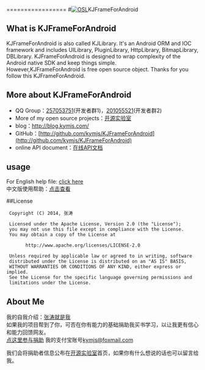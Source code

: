 =================
#[![OSL](http://www.kymjs.com/image/logo_s.png)](http://www.kymjs.com/)KJFrameForAndroid

## What is KJFrameForAndroid
KJFrameForAndroid is also called KJLibrary. It's an Android ORM and IOC framework and includes UILibrary, PluginLibrary, HttpLibrary, BitmapLibrary, DBLibrary. KJFrameForAndroid is designed to wrap complexity of the Android native SDK and keep things simple.<br>
However,KJFrameForAndroid is free open source object. Thanks for you follow this KJFrameForAndroid.<br>

## More about KJFrameForAndroid
* QQ Group：[257053751](http://jq.qq.com/?_wv=1027&k=WoM2Aa)(开发者群1)，[201055521](http://jq.qq.com/?_wv=1027&k=MBVdpK)(开发者群2)<br>
* More of my open source projects：[开源实验室](http://www.kymjs.com/)
* blog：http://blog.kymjs.com/
* GitHub：[http://github.com/kymjs/KJFrameForAndroid](http://github.com/kymjs/KJFrameForAndroid)
* online API document：[在线API文档](https://KJFrame.github.io)<br>

## usage
For English help file: [click here](https://github.com/kymjs/KJFrameForAndroid/wiki/)<br>
中文版使用帮助：[点击查看](https://github.com/kymjs/KJFrameForAndroid/wiki/Home_cn)

##License
```
 Copyright (C) 2014, 张涛
 
 Licensed under the Apache License, Version 2.0 (the "License");
 you may not use this file except in compliance with the License.
 You may obtain a copy of the License at

       http://www.apache.org/licenses/LICENSE-2.0

 Unless required by applicable law or agreed to in writing, software
 distributed under the License is distributed on an "AS IS" BASIS,
 WITHOUT WARRANTIES OR CONDITIONS OF ANY KIND, either express or implied.
 See the License for the specific language governing permissions and
 limitations under the License.
 ```
## About Me
我的自我介绍：[张涛就是我](http://blog.kymjs.com/about)<br>
如果我的项目帮到了你，可否在你有能力的基础捐助我买书学习，以让我更有信心和能力回馈网友。<br>
[点这里参与捐助](https://shenghuo.alipay.com/send/payment/fill.htm) 我的支付宝账号[kymjs@foxmail.com](https://shenghuo.alipay.com/send/payment/fill.htm)<br>

我们会将捐助者信息公布在[开源实验室](http://www.kymjs.com)首页，如果你有什么想说的话也可以留言给我。
